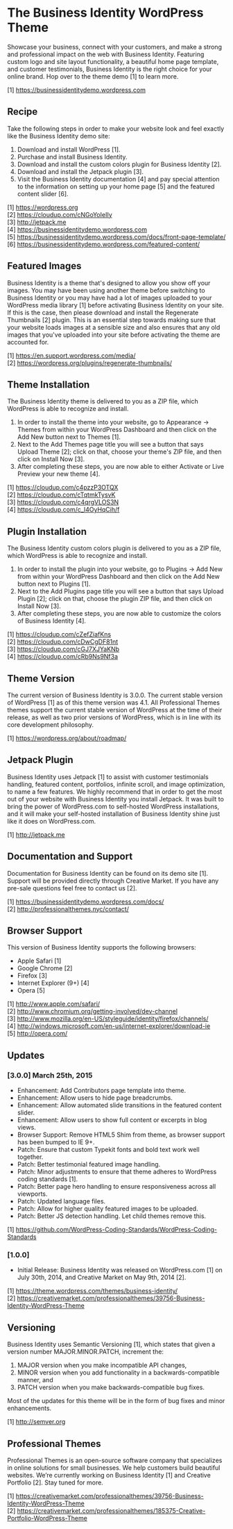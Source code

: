 # The Business Identity WordPress Theme #

Showcase your business, connect with your customers, and make a strong and professional impact on the web with Business Identity. Featuring custom logo and site layout functionality, a beautiful home page template, and customer testimonials, Business Identity is the right choice for your online brand. Hop over to the theme demo [1] to learn more.

[1] https://businessidentitydemo.wordpress.com  

## Recipe ##

Take the following steps in order to make your website look and feel exactly like the Business Identity demo site:

1. Download and install WordPress [1].
2. Purchase and install Business Identity.
3. Download and install the custom colors plugin for Business Identity [2].
4. Download and install the Jetpack plugin [3].
5. Visit the Business Identity documentation [4] and pay special attention to the information on setting up your home page [5] and the featured content slider [6].

[1] https://wordpress.org  
[2] https://cloudup.com/cNGoYoIeIIy  
[3] http://jetpack.me  
[4] https://businessidentitydemo.wordpress.com  
[5] https://businessidentitydemo.wordpress.com/docs/front-page-template/  
[6] https://businessidentitydemo.wordpress.com/featured-content/  

## Featured Images ##

Business Identity is a theme that's designed to allow you show off your images. You may have been using another theme before switching to Business Identity or you may have had a lot of images uploaded to your WordPress media library [1] before activating Business Identity on your site. If this is the case, then please download and install the Regenerate Thumbnails [2] plugin. This is an essential step towards making sure that your website loads images at a sensible size and also ensures that any old images that you've uploaded into your site before activating the theme are accounted for.

[1] https://en.support.wordpress.com/media/  
[2] https://wordpress.org/plugins/regenerate-thumbnails/  

## Theme Installation ##

The Business Identity theme is delivered to you as a ZIP file, which WordPress is able to recognize and install.

1. In order to install the theme into your website, go to Appearance → Themes from within your WordPress Dashboard and then click on the Add New button next to Themes [1].
2. Next to the Add Themes page title you will see a button that says Upload Theme [2]; click on that, choose your theme's ZIP file, and then click on Install Now [3].
3. After completing these steps, you are now able to either Activate or Live Preview your new theme [4].

[1] https://cloudup.com/c4pzzP3OTQX  
[2] https://cloudup.com/cTqtmkTysvK  
[3] https://cloudup.com/c4qrgVLOS3N  
[4] https://cloudup.com/c_l4OyHqCih/f

## Plugin Installation ##

The Business Identity custom colors plugin is delivered to you as a ZIP file, which WordPress is able to recognize and install.

1. In order to install the plugin into your website, go to Plugins → Add New from within your WordPress Dashboard and then click on the Add New button next to Plugins [1].
2. Next to the Add Plugins page title you will see a button that says Upload Plugin [2]; click on that, choose the plugin ZIP file, and then click on Install Now [3].
3. After completing these steps, you are now able to customize the colors of Business Identity [4].

[1] https://cloudup.com/cZefZiafKns  
[2] https://cloudup.com/cDwCgDF81nt  
[3] https://cloudup.com/cGJ7XJYaKNb  
[4] https://cloudup.com/cRb9Ns9Nf3a  

## Theme Version ##

The current version of Business Identity is 3.0.0. The current stable version of WordPress [1] as of this theme version was 4.1. All Professional Themes themes support the current stable version of WordPress at the time of their release, as well as two prior versions of WordPress, which is in line with its core development philosophy.

[1] https://wordpress.org/about/roadmap/

## Jetpack Plugin ##

Business Identity uses Jetpack [1] to assist with customer testimonials handling, featured content, portfolios, infinite scroll, and image optimization, to name a few features. We highly recommend that in order to get the most out of your website with Business Identity you install Jetpack. It was built to bring the power of WordPress.com to self-hosted WordPress installations, and it will make your self-hosted installation of Business Identity shine just like it does on WordPress.com.

[1] http://jetpack.me

## Documentation and Support ##

Documentation for Business Identity can be found on its demo site [1]. Support will be provided directly through Creative Market. If you have any pre-sale questions feel free to contact us [2].

[1] https://businessidentitydemo.wordpress.com/docs/  
[2] http://professionalthemes.nyc/contact/  

## Browser Support ##

This version of Business Identity supports the following browsers:

- Apple Safari [1]
- Google Chrome [2]
- Firefox [3]
- Internet Explorer (9+) [4]
- Opera [5]

[1] http://www.apple.com/safari/  
[2] http://www.chromium.org/getting-involved/dev-channel  
[3] http://www.mozilla.org/en-US/styleguide/identity/firefox/channels/  
[4] http://windows.microsoft.com/en-us/internet-explorer/download-ie  
[5] http://opera.com/  

## Updates ##

### [3.0.0] March 25th, 2015 ###

- Enhancement: Add Contributors page template into theme.
- Enhancement: Allow users to hide page breadcrumbs.
- Enhancement: Allow automated slide transitions in the featured content slider.
- Enhancement: Allow users to show full content or excerpts in blog views.
- Browser Support: Remove HTML5 Shim from theme, as browser support has been bumped to IE 9+.
- Patch: Ensure that custom Typekit fonts and bold text work well together.
- Patch: Better testimonial featured image handling.
- Patch: Minor adjustments to ensure that theme adheres to WordPress coding standards [1].
- Patch: Better page hero handling to ensure responsiveness across all viewports.
- Patch: Updated language files.
- Patch: Allow for higher quality featured images to be uploaded.
- Patch: Better JS detection handling. Let child themes remove this.

[1] https://github.com/WordPress-Coding-Standards/WordPress-Coding-Standards  

### [1.0.0] ###

- Initial Release: Business Identity was released on WordPress.com [1] on July 30th, 2014, and Creative Market on May 9th, 2014 [2].

[1] https://theme.wordpress.com/themes/business-identity/  
[2] https://creativemarket.com/professionalthemes/39756-Business-Identity-WordPress-Theme  

## Versioning ##

Business Identity uses Semantic Versioning [1], which states that given a version number MAJOR.MINOR.PATCH, increment the:

1. MAJOR version when you make incompatible API changes,
2. MINOR version when you add functionality in a backwards-compatible manner, and
3. PATCH version when you make backwards-compatible bug fixes.

Most of the updates for this theme will be in the form of bug fixes and minor enhancements.

[1] http://semver.org  

## Professional Themes ##

Professional Themes is an open-source software company that specializes in online solutions for small businesses. We help customers build beautiful websites. We’re currently working on Business Identity [1] and Creative Portfolio [2]. Stay tuned for more.

[1] https://creativemarket.com/professionalthemes/39756-Business-Identity-WordPress-Theme  
[2] https://creativemarket.com/professionalthemes/185375-Creative-Portfolio-WordPress-Theme  
